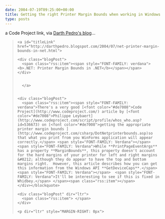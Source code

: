 ```yaml
---
date: 2004-07-19T09:25:00+00:00
title: Getting the right Printer Margin Bounds when working in Windows Forms&#8230;
type: posts
---
```

a Code Project link, via [Darth Pedro's blog](http://darthpedro.blogspot.com)...

<blockquote dir="ltr" style="MARGIN-RIGHT: 0px">

    <a id="titleLink" href="http://darthpedro.blogspot.com/2004/07/net-printer-margin-bounds-in-net.html">

    <div class="blogPost">
      <span class="rss:item"><span style="FONT-FAMILY: verdana"><b>.NET: Printer Margin Bounds in .NET</b></span></span>
    </div>


      </a>


    <div class="blogPost">
      <span class="rss:item"><span style="FONT-FAMILY: verdana">There's a very good [<font color="#de7008">Code Project](http://www.codeproject.com/) article by [<font color="#de7008">Philippe Leybaert](http://www.codeproject.com/script/profile/whos_who.asp?id=536673) on [<font color="#de7008">getting the appropriate printer margin bounds ](http://www.codeproject.com/csharp/DotNetprinterbounds.asp)so that what you print from you WinForms application will appear correctly.</span> <span style="FONT-FAMILY: Verdana"></span>  <span style="FONT-FAMILY: Verdana">While **PrintPageEventArgs** has a property **MarginBounds**, this property doesn't account for the hard margins of your printer for left and right margins &#8212; although they do appear to have the top and bottom margins right.  However, this article describes how you can get this information from the Windows API **GetDeviceCaps**.</span> <span style="FONT-FAMILY: Verdana"></span>  <span style="FONT-FAMILY: Verdana">It'll be interesting to see if this is fixed in Whidbey.</span> </span><span class="rss:item"></span>
    </div></blockquote>

    <div class="blogPost" dir="ltr">
      <span class="rss:item"> </span>
    </div>

    <p dir="ltr" style="MARGIN-RIGHT: 0px">

